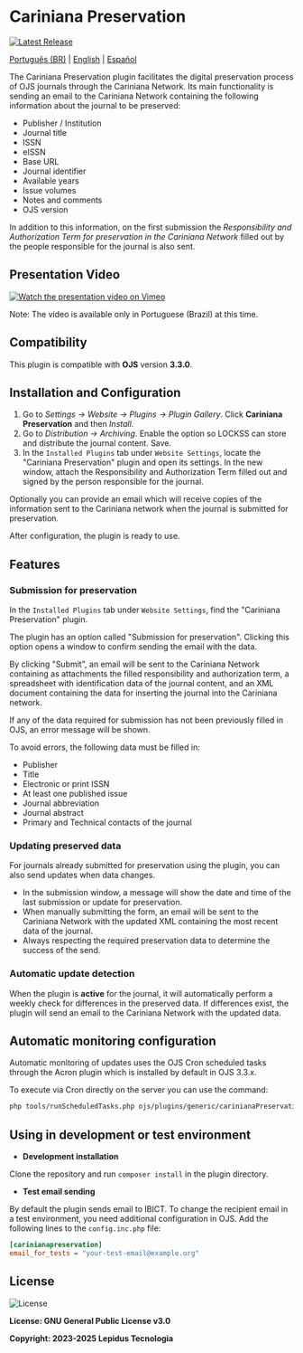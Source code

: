 # Cariniana Preservation

[![Latest Release](https://img.shields.io/github/v/release/lepidus/carinianaPreservation)](https://github.com/lepidus/carinianaPreservation/releases)

[Português (BR)](./README.md) | [English](./README.en.md) | [Español](./README.es.md)

The Cariniana Preservation plugin facilitates the digital preservation process of OJS journals through the Cariniana Network. Its main functionality is sending an email to the Cariniana Network containing the following information about the journal to be preserved:

* Publisher / Institution
* Journal title
* ISSN
* eISSN
* Base URL
* Journal identifier
* Available years
* Issue volumes
* Notes and comments
* OJS version

In addition to this information, on the first submission the *Responsibility and Authorization Term for preservation in the Cariniana Network* filled out by the people responsible for the journal is also sent.

## Presentation Video

[![Watch the presentation video on Vimeo](https://img.shields.io/badge/Watch%20presentation%20video-Click%20here-blue?logo=vimeo)](https://vimeo.com/1089677111)

Note: The video is available only in Portuguese (Brazil) at this time.

## Compatibility

This plugin is compatible with **OJS** version **3.3.0**.

## Installation and Configuration

1. Go to *Settings -> Website -> Plugins -> Plugin Gallery*. Click **Cariniana Preservation** and then *Install*.
2. Go to *Distribution -> Archiving*. Enable the option so LOCKSS can store and distribute the journal content. Save.
3. In the `Installed Plugins` tab under `Website Settings`, locate the "Cariniana Preservation" plugin and open its settings. In the new window, attach the Responsibility and Authorization Term filled out and signed by the person responsible for the journal.

Optionally you can provide an email which will receive copies of the information sent to the Cariniana network when the journal is submitted for preservation.

After configuration, the plugin is ready to use.

## Features

### Submission for preservation

In the `Installed Plugins` tab under `Website Settings`, find the "Cariniana Preservation" plugin.

The plugin has an option called "Submission for preservation". Clicking this option opens a window to confirm sending the email with the data.

By clicking "Submit", an email will be sent to the Cariniana Network containing as attachments the filled responsibility and authorization term, a spreadsheet with identification data of the journal content, and an XML document containing the data for inserting the journal into the Cariniana network.

If any of the data required for submission has not been previously filled in OJS, an error message will be shown.

To avoid errors, the following data must be filled in:

* Publisher
* Title
* Electronic or print ISSN
* At least one published issue
* Journal abbreviation
* Journal abstract
* Primary and Technical contacts of the journal

### Updating preserved data

For journals already submitted for preservation using the plugin, you can also send updates when data changes.

* In the submission window, a message will show the date and time of the last submission or update for preservation.
* When manually submitting the form, an email will be sent to the Cariniana Network with the updated XML containing the most recent data of the journal.
* Always respecting the required preservation data to determine the success of the send.

### Automatic update detection

When the plugin is **active** for the journal, it will automatically perform a weekly check for differences in the preserved data. If differences exist, the plugin will send an email to the Cariniana Network with the updated data.

## Automatic monitoring configuration

Automatic monitoring of updates uses the OJS Cron scheduled tasks through the Acron plugin which is installed by default in OJS 3.3.x.

To execute via Cron directly on the server you can use the command:

```bash
php tools/runScheduledTasks.php ojs/plugins/generic/carinianaPreservation/scheduledTasks.xml
```

## Using in development or test environment

* **Development installation**

Clone the repository and run `composer install` in the plugin directory.

* **Test email sending**

By default the plugin sends email to IBICT. To change the recipient email in a test environment, you need additional configuration in OJS. Add the following lines to the `config.inc.php` file:

```ini
[carinianapreservation]
email_for_tests = "your-test-email@example.org"
```

## License

![License](https://img.shields.io/github/license/lepidus/carinianaPreservation)

**License: GNU General Public License v3.0**

**Copyright: 2023-2025 Lepidus Tecnologia**
